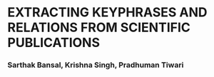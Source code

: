 # EXTRACTING KEYPHRASES AND RELATIONS FROM SCIENTIFIC PUBLICATIONS
### Sarthak Bansal, Krishna Singh, Pradhuman Tiwari

